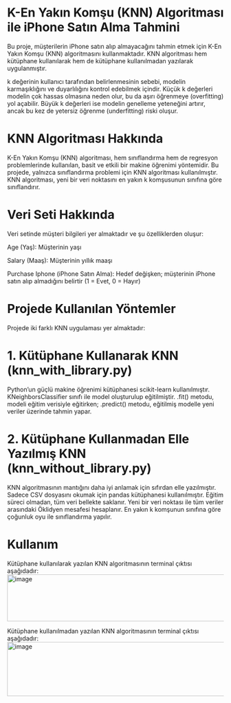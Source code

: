 # K-En Yakın Komşu (KNN) Algoritması ile iPhone Satın Alma Tahmini
Bu proje, müşterilerin iPhone satın alıp almayacağını tahmin etmek için K-En Yakın Komşu (KNN) algoritmasını kullanmaktadır. KNN algoritması hem kütüphane kullanılarak hem de kütüphane kullanılmadan yazılarak uygulanmıştır. 

k değerinin kullanıcı tarafından belirlenmesinin sebebi, modelin karmaşıklığını ve duyarlılığını kontrol edebilmek içindir. Küçük k değerleri modelin çok hassas olmasına neden olur, bu da aşırı öğrenmeye (overfitting) yol açabilir. Büyük k değerleri ise modelin genelleme yeteneğini artırır, ancak bu kez de yetersiz öğrenme (underfitting) riski oluşur.

# KNN Algoritması Hakkında
K-En Yakın Komşu (KNN) algoritması, hem sınıflandırma hem de regresyon problemlerinde kullanılan, basit ve etkili bir makine öğrenimi yöntemidir. Bu projede, yalnızca sınıflandırma problemi için KNN algoritması kullanılmıştır. KNN algoritması, yeni bir veri noktasını en yakın k komşusunun sınıfına göre sınıflandırır.

# Veri Seti Hakkında
Veri setinde müşteri bilgileri yer almaktadır ve şu özelliklerden oluşur:

Age (Yaş): Müşterinin yaşı

Salary (Maaş): Müşterinin yıllık maaşı

Purchase Iphone (iPhone Satın Alma): Hedef değişken; müşterinin iPhone satın alıp almadığını belirtir (1 = Evet, 0 = Hayır)

# Projede Kullanılan Yöntemler
Projede iki farklı KNN uygulaması yer almaktadır:

# 1. Kütüphane Kullanarak KNN (knn_with_library.py)
Python’un güçlü makine öğrenimi kütüphanesi scikit-learn kullanılmıştır. KNeighborsClassifier sınıfı ile  model oluşturulup eğitilmiştir. .fit() metodu, modeli eğitim verisiyle eğitirken; .predict() metodu, eğitilmiş modelle yeni veriler üzerinde tahmin yapar.

# 2. Kütüphane Kullanmadan Elle Yazılmış KNN (knn_without_library.py)
KNN algoritmasının mantığını daha iyi anlamak için sıfırdan elle yazılmıştır. Sadece CSV dosyasını okumak için pandas kütüphanesi kullanılmıştır. Eğitim süreci olmadan, tüm veri bellekte saklanır. Yeni bir veri noktası ile tüm veriler arasındaki Öklidyen mesafesi hesaplanır. En yakın k komşunun sınıfına göre çoğunluk oyu ile sınıflandırma yapılır.

# Kullanım
Kütüphane kullanılarak yazılan KNN algoritmasının terminal çıktısı aşağıdadır:
<img width="932" height="109" alt="image" src="https://github.com/user-attachments/assets/b6e60df2-500f-4525-b298-966a315d353d" />

Kütüphane kullanılmadan yazılan KNN algoritmasının terminal çıktısı aşağıdadır:
<img width="948" height="126" alt="image" src="https://github.com/user-attachments/assets/33388257-d567-4cb7-a814-216d1b231ec9" />


